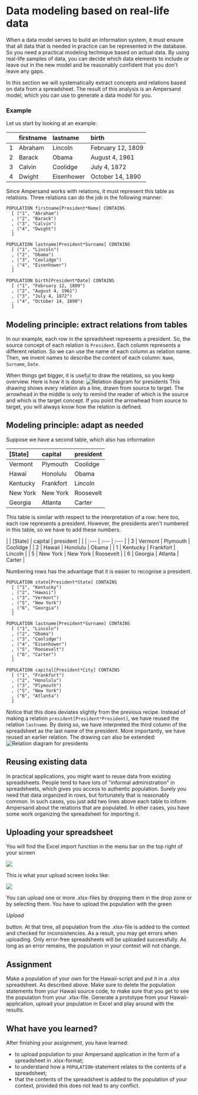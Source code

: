 # Data modeling based on real-life data

When a data model serves to build an information system,
it must ensure that all data that is needed in practice can be represented in the database.
So you need a practical modeling technique based on actual data.
By using real-life samples of data, you can decide which data elements to include or leave out in the new model and be reasonably confident
that you don't leave any gaps.

In this section we will systematically extract concepts and relations based on data from a spreadsheet.
The result of this analysis is an Ampersand model, which you can use to generate a data model for you.

### Example

Let us start by looking at an example:

|  | firstname | lastname | birth |
| :--- | :--- | :--- | :--- |
| 1 | Abraham | Lincoln | February 12, 1809 |
| 2 | Barack | Obama | August 4, 1961 |
| 3 | Calvin | Coolidge | July 4, 1872 |
| 4 | Dwight | Eisenhower | October 14, 1890 |

Since Ampersand works with relations, it must represent this table as relations. Three relations can do the job in the following manner:

```text
POPULATION firstname[President*Name] CONTAINS
  [ ("1", "Abraham")
  , ("2", "Barack")
  , ("3", "Calvin")
  , ("4", "Dwight")
  ]

POPULATION lastname[President*Surname] CONTAINS
  [ ("1", "Lincoln")
  , ("2", "Obama")
  , ("3", "Coolidge")
  , ("4", "Eisenhower")
  ]

POPULATION birth[President*Date] CONTAINS
  [ ("1", "February 12, 1809")
  , ("2", "August 4, 1961")
  , ("3", "July 4, 1872")
  , ("4", "October 14, 1890")
  ]
```

## Modeling principle: extract relations from tables

In our example, each row in the spreadsheet represents a president. So, the source concept of each relation is `President`.
Each column represents a different relation. So we can use the name of each column as relation name.
Then, we invent names to describe the content of each column: `Name`, `Surname`, `Date`. 

When things get bigger, it is useful to draw the relations, so you keep overview. Here is how it is done:
![Relation diagram for presidents](../.gitbook/assets/concepts-presidents.png)
This drawing shows every relation als a line, drawn from source to target. The arrowhead in the middle is only to remind the reader of which is the source and which is the target concept. If you point the arrowhead from source to target, you will always know how the relation is defined.

## Modeling principle: adapt as needed

Suppose we have a second table, which also has information

| \[State\] | capital | president |
| :--- | :--- | :--- |
| Vermont | Plymouth | Coolidge |
| Hawaï | Honolulu | Obama |
| Kentucky | Frankfort | Lincoln |
| New York | New York | Roosevelt |
| Georgia | Atlanta | Carter |

This table is similar with respect to the interpretation of a row: here too, each row represents a president.
However, the presidents aren't numbered in this table, so we have to add these numbers.

| | \[State\] | capital | president |
| | :--- | :--- | :--- |
| 3 | Vermont | Plymouth | Coolidge |
| 2 | Hawaii | Honolulu | Obama |
| 1 | Kentucky | Frankfort | Lincoln |
| 5 | New York | New York | Roosevelt |
| 6 | Georgia | Atlanta | Carter |

Numbering rows has the advantage that it is easier to recognise a president. 

```text
POPULATION state[President*State] CONTAINS
  [ ("1", "Kentucky")
  , ("2", "Hawaii")
  , ("3", "Vermont")
  , ("5", "New York")
  , ("6", "Georgia")
  ]

POPULATION lastname[President*Surname] CONTAINS
  [ ("1", "Lincoln")
  , ("2", "Obama")
  , ("3", "Coolidge")
  , ("4", "Eisenhower")
  , ("5", "Roosevelt")
  , ("6", "Carter")
  ]

POPULATION capital[President*City] CONTAINS
  [ ("1", "Frankfort")
  , ("2", "Honolulu")
  , ("3", "Plymouth")
  , ("5", "New York")
  , ("6", "Atlanta")
  ]
```

Notice that this does deviates slightly from the previous recipe.
Instead of making a relation `president[President*President]`, we have reused the relation `lastname`.
By doing so, we have interpreted the third column of the spreadsheet as the last name of the president.
More importantly, we have reused an earlier relation.
The drawing can also be extended:
![Relation diagram for presidents](../.gitbook/assets/concepts-presidents-2.png)


## Reusing existing data

In practical applications, you might want to reuse data from existing spreadsheets. People tend to have lots of "informal administration" in spreadsheets, which gives you access to authentic population. Surely you need that data organized in rows, but fortunately that is reasonably common. In such cases, you just add two lines above each table to inform Ampersand about the relations that are populated. In other cases, you have some work organizing the spreadsheet for importing it.

## Uploading your spreadsheet

You will find the Excel import function in the menu bar on the top right of your screen





![](../.gitbook/assets/screenshot-import.png)

This is what your upload screen looks like: 

![](../.gitbook/assets/screenshot-upload-excel.png)

 You can upload one or more .xlsx-files by dropping them in the drop zone or by selecting them. You have to upload the population with the green 

_Upload_

 button. At that time, all population from the .xlsx-file is added to the context and checked for inconsistencies. As a result, you may get errors when uploading. Only error-free spreadsheets will be uploaded successfully. As long as an error remains, the population in your context will not change.

## Assignment

Make a population of your own for the Hawaii-script and put it in a .xlsx spreadsheet. As described above. Make sure to delete the population statements from your Hawaii source code, to make sure that you get to see the population from your .xlsx-file. Generate a prototype from your Hawaii-application, upload your population in Excel and play around with the results.

## What have you learned?

After finishing your assignment, you have learned:

* to upload population to your Ampersand application in the form of a spreadsheet in .xlsx-format;
* to understand how a `POPULATION`-statement relates to the contents of a spreadsheet;
* that the contents of the spreadsheet is added to the population of your context, provided this does not lead to any conflict.

